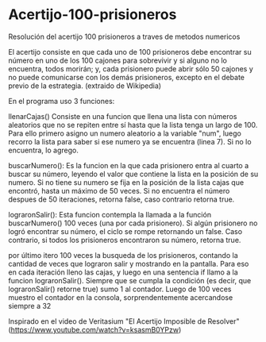 # Acertijo-100-prisioneros
Resolución del acertijo 100 prisioneros a traves de metodos numericos

El acertijo consiste en que cada uno de 100 prisioneros debe encontrar su número en uno de los 100 cajones para sobrevivir y si alguno no lo encuentra, todos morirán; y, cada prisionero puede abrir sólo 50 cajones y no puede comunicarse con los demás prisioneros, excepto en el debate previo de la estrategia. (extraido de Wikipedia)

En el programa uso 3 funciones:

llenarCajas() Consiste en una funcion que llena una lista con números aleatorios que no se repiten entre sí hasta que la lista tenga un largo de 100. Para ello primero asigno un numero aleatorio a la variable "num", luego recorro la lista para saber si ese numero ya se encuentra (linea 7). Si no lo encuentra, lo agrego.

buscarNumero(): Es la funcion en la que cada prisionero entra al cuarto a buscar su número, leyendo el valor que contiene la lista en la posición de su numero. Si no tiene su numero se fija en la posición de la lista cajas que encontró, hasta un máximo de 50 veces. Si no encuentra el número despues de 50 iteraciones, retorna false, caso contrario retorna true.

lograronSalir(): Esta funcion contempla la llamada a la función buscarNumero() 100 veces (una por cada prisionero). Si algún prisionero no logró encontrar su número, el ciclo se rompe retornando un false. Caso contrario, si todos los prisioneros encontraron su número, retorna true.

por último itero 100 veces la busqueda de los prisioneros, contando la cantidad de veces que lograron salir y mostrando en la pantalla. Para eso en cada iteración lleno las cajas, y luego en una sentencia if llamo a la funcion lograronSalir(). Siempre que se cumpla la condición (es decir, que lograronSalir() retorne true) sumo 1 al contador. Luego de 100 veces muestro el contador en la consola, sorprendentemente acercandose siempre a 32

Inspirado en el video de Veritasium "El Acertijo Imposible de Resolver" (https://www.youtube.com/watch?v=ksasmB0YPzw)
